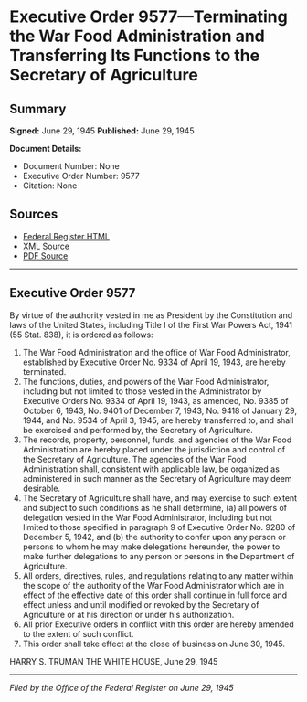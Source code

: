 # Executive Order 9577—Terminating the War Food Administration and Transferring Its Functions to the Secretary of Agriculture

## Summary

**Signed:** June 29, 1945
**Published:** June 29, 1945

**Document Details:**
- Document Number: None
- Executive Order Number: 9577
- Citation: None

## Sources
- [Federal Register HTML](https://www.presidency.ucsb.edu/documents/executive-order-9577-terminating-the-war-food-administration-and-transferring-its)
- [XML Source](None)
- [PDF Source](None)

---

## Executive Order 9577

By virtue of the authority vested in me as President by the Constitution and laws of the United States, including Title I of the First War Powers Act, 1941 (55 Stat. 838), it is ordered as follows:
1. The War Food Administration and the office of War Food Administrator, established by Executive Order No. 9334 of April 19, 1943, are hereby terminated.
2. The functions, duties, and powers of the War Food Administrator, including but not limited to those vested in the Administrator by Executive Orders No. 9334 of April 19, 1943, as amended, No. 9385 of October 6, 1943, No. 9401 of December 7, 1943, No. 9418 of January 29, 1944, and No. 9534 of April 3, 1945, are hereby transferred to, and shall be exercised and performed by, the Secretary of Agriculture.
3. The records, property, personnel, funds, and agencies of the War Food Administration are hereby placed under the jurisdiction and control of the Secretary of Agriculture. The agencies of the War Food Administration shall, consistent with applicable law, be organized as administered in such manner as the Secretary of Agriculture may deem desirable.
4. The Secretary of Agriculture shall have, and may exercise to such extent and subject to such conditions as he shall determine, (a) all powers of delegation vested in the War Food Administrator, including but not limited to those specified in paragraph 9 of Executive Order No. 9280 of December 5, 1942, and (b) the authority to confer upon any person or persons to whom he may make delegations hereunder, the power to make further delegations to any person or persons in the Department of Agriculture.
5. All orders, directives, rules, and regulations relating to any matter within the scope of the authority of the War Food Administrator which are in effect of the effective date of this order shall continue in full force and effect unless and until modified or revoked by the Secretary of Agriculture or at his direction or under his authorization.
6. All prior Executive orders in conflict with this order are hereby amended to the extent of such conflict.
7. This order shall take effect at the close of business on June 30, 1945.

HARRY S. TRUMAN
THE WHITE HOUSE,
June 29, 1945

---

*Filed by the Office of the Federal Register on June 29, 1945*
